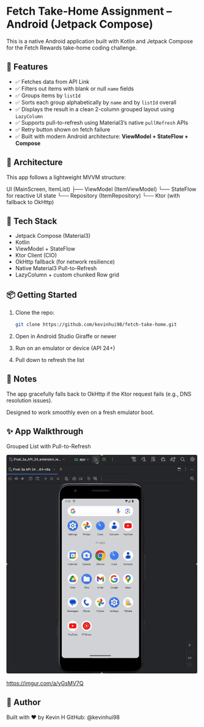 # Fetch Take-Home Assignment – Android (Jetpack Compose)

This is a native Android application built with Kotlin and Jetpack Compose for the Fetch Rewards take-home coding challenge.

## 📱 Features

- ✅ Fetches data from API Link
- ✅ Filters out items with blank or null `name` fields
- ✅ Groups items by `listId`
- ✅ Sorts each group alphabetically by `name` and by `listId` overall
- ✅ Displays the result in a clean 2-column grouped layout using `LazyColumn`
- ✅ Supports pull-to-refresh using Material3’s native `pullRefresh` APIs
- ✅ Retry button shown on fetch failure
- ✅ Built with modern Android architecture: **ViewModel + StateFlow + Compose**

## 🧱 Architecture

This app follows a lightweight MVVM structure:

UI (MainScreen, ItemList) 
├── ViewModel (ItemViewModel) 
└── StateFlow for reactive UI state 
└── Repository (ItemRepository) 
└── Ktor (with fallback to OkHttp)


## 🧰 Tech Stack

- Jetpack Compose (Material3)
- Kotlin
- ViewModel + StateFlow
- Ktor Client (CIO)
- OkHttp fallback (for network resilience)
- Native Material3 Pull-to-Refresh
- LazyColumn + custom chunked Row grid

## 📦 Getting Started

1. Clone the repo:

   ```bash
   git clone https://github.com/kevinhui98/fetch-take-home.git
   ```
2. Open in Android Studio Giraffe or newer

3. Run on an emulator or device (API 24+)

4. Pull down to refresh the list

## 📝 Notes
The app gracefully falls back to OkHttp if the Ktor request fails (e.g., DNS resolution issues).

Designed to work smoothly even on a fresh emulator boot.

## ✨ App Walkthrough
Grouped List with Pull-to-Refresh

<img src="fetch-take-home.gif" width="500"/>

https://imgur.com/a/yGsMV7Q

## 👋 Author
Built with ❤️ by Kevin H
GitHub: @kevinhui98
